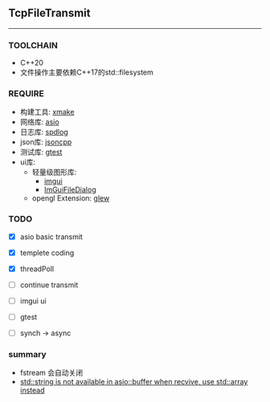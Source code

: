 ## TcpFileTransmit
---
### TOOLCHAIN
- C++20
- 文件操作主要依赖C++17的std::filesystem

### REQUIRE

- 构建工具: [xmake](https://github.com/xmake-io/xmake)
- 网络库: [asio](https://github.com/chriskohlhoff/asio)
- 日志库: [spdlog](https://github.com/gabime/spdlog)
- json库: [jsoncpp](https://github.com/open-source-parsers/jsoncpp)
- 测试库: [gtest](https://github.com/google/googletest)
- ui库: 
	- 轻量级图形库: 
		- [imgui](https://github.com/ocornut/imgui)
		- [ImGuiFileDialog](https://github.com/aiekick/ImGuiFileDialog)
	- opengl Extension: [glew](https://github.com/nigels-com/glew)


### TODO
- [x] asio basic transmit
- [x] templete coding
- [x] threadPoll
- [ ] continue transmit
- [ ] imgui ui
- [ ] gtest
- [ ] synch -> async


### summary
- fstream 会自动关闭
- [std::string is not available in asio::buffer when recvive, use std::array instead](https://www.codenong.com/4068249/)
